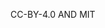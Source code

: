 CC-BY-4.0 AND MIT




<!---
    SPDX-FileCopyrightText: 2023 Mervin G.
    SPDX-License-Identifier: CC0-1.0
    last-edit by: Mervin G.
    last-edit date: 29, January 2023
    compiler: GitHub-Flavored Markdown
    version: 1.0.1
    usage: {PATH-TO-PROJECT-ROOT} LICENSE.md
    description: Detail the license(s) applied to the project
--->